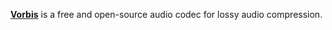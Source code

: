 [**Vorbis**](https://xiph.org/vorbis/) is a free and open-source audio codec for lossy audio compression.